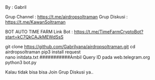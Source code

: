 By : Gabril

Grup Channel : https://t.me/airdropsoltraman
Grup Diskusi : https://t.me/KawanSoltraman

BOT AUTO TIME FARM
Link Bot : https://t.me/TimeFarmCryptoBot?start=kC7QkCAJkMEWdSsS

git clone https://github.com/Gabrilyana/airdropsoltraman.git
cd airdropsoltraman
pip3 install request  
nano initdata.txt ###########Ambil Query ID pada web.telegram.org
python3 bot.py

Kalau tidak bisa bisa Join Grup Diskusi ya..
